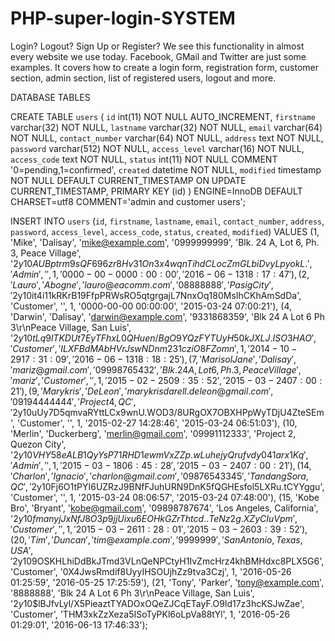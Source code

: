 # PHP-super-login-SYSTEM
Login? Logout? Sign Up or Register? We see this functionality in almost every website we use today. Facebook, GMail and Twitter are just some examples.  It covers how to create a login form, registration form, customer section, admin section, list of registered users, logout and more.  


DATABASE TABLES

CREATE TABLE `users` (
  `id` int(11) NOT NULL AUTO_INCREMENT,
  `firstname` varchar(32) NOT NULL,
  `lastname` varchar(32) NOT NULL,
  `email` varchar(64) NOT NULL,
  `contact_number` varchar(64) NOT NULL,
  `address` text NOT NULL,
  `password` varchar(512) NOT NULL,
  `access_level` varchar(16) NOT NULL,
  `access_code` text NOT NULL,
  `status` int(11) NOT NULL COMMENT '0=pending,1=confirmed',
  `created` datetime NOT NULL,
  `modified` timestamp NOT NULL DEFAULT CURRENT_TIMESTAMP ON UPDATE CURRENT_TIMESTAMP,
  PRIMARY KEY (id)
) ENGINE=InnoDB DEFAULT CHARSET=utf8 COMMENT='admin and customer users';



INSERT INTO `users` (`id`, `firstname`, `lastname`, `email`, `contact_number`, `address`, `password`, `access_level`, `access_code`, `status`, `created`, `modified`) VALUES
(1, 'Mike', 'Dalisay', 'mike@example.com', '0999999999', 'Blk. 24 A, Lot 6, Ph. 3, Peace Village', '$2y$10$AUBptrm9sQF696zr8Hv31On3x4wqnTihdCLocZmGLbiDvyLpyokL.', 'Admin', '', 1, '0000-00-00 00:00:00', '2016-06-13 18:17:47'),
(2, 'Lauro', 'Abogne', 'lauro@eacomm.com', '08888888', 'Pasig City', '$2y$10$it4i11kRKrB19FfpPRWsRO5qtgrgajL7NnxOq180MsIhCKhAmSdDa', 'Customer', '', 1, '0000-00-00 00:00:00', '2015-03-24 07:00:21'),
(4, 'Darwin', 'Dalisay', 'darwin@example.com', '9331868359', 'Blk 24 A Lot 6 Ph 3\r\nPeace Village, San Luis', '$2y$10$tLq9lTKDUt7EyTFhxL0QHuen/BgO9YQzFYTUyH50kJXLJ.ISO3HAO', 'Customer', 'ILXFBdMAbHVrJswNDnm231cziO8FZomn', 1, '2014-10-29 17:31:09', '2016-06-13 18:18:25'),
(7, 'Marisol Jane', 'Dalisay', 'mariz@gmail.com', '09998765432', 'Blk. 24 A, Lot 6, Ph. 3, Peace Village', 'mariz', 'Customer', '', 1, '2015-02-25 09:35:52', '2015-03-24 07:00:21'),
(9, 'Marykris', 'De Leon', 'marykrisdarell.deleon@gmail.com', '09194444444', 'Project 4, QC', '$2y$10$uUy7D5qmvaRYttLCx9wnU.WOD3/8URgOX7OBXHPpWyTDjU4ZteSEm', 'Customer', '', 1, '2015-02-27 14:28:46', '2015-03-24 06:51:03'),
(10, 'Merlin', 'Duckerberg', 'merlin@gmail.com', '09991112333', 'Project 2, Quezon City', '$2y$10$VHY58eALB1QyYsP71RHD1ewmVxZZp.wLuhejyQrufvdy041arx1Kq', 'Admin', '', 1, '2015-03-18 06:45:28', '2015-03-24 07:00:21'),
(14, 'Charlon', 'Ignacio', 'charlon@gmail.com', '09876543345', 'Tandang Sora, QC', '$2y$10$Fj6O1tPYI6UZRzJ9BNfFJuhURN9DnK5fQGHEsfol5LXRu.tCYYggu', 'Customer', '', 1, '2015-03-24 08:06:57', '2015-03-24 07:48:00'),
(15, 'Kobe Bro', 'Bryant', 'kobe@gmail.com', '09898787674', 'Los Angeles, California', '$2y$10$fmanyjJxNfJ8O3p9jjUixu6EOHkGZrThtcd..TeNz2g.XZyCIuVpm', 'Customer', '', 1, '2015-03-26 11:28:01', '2015-03-26 03:39:52'),
(20, 'Tim', 'Duncan', 'tim@example.com', '9999999', 'San Antonio, Texas, USA', '$2y$10$9OSKHLhiDdBkJTmd3VLnQeNPCtyH1IvZmcHrz4khBMHdxc8PLX5G6', 'Customer', '0X4JwsRmdif8UyyIHSOUjhZz9tva3Czj', 1, '2016-05-26 01:25:59', '2016-05-25 17:25:59'),
(21, 'Tony', 'Parker', 'tony@example.com', '8888888', 'Blk 24 A Lot 6 Ph 3\r\nPeace Village, San Luis', '$2y$10$lBJfvLyl/X5PieaztTYADOxOQeZJCqETayF.O9ld17z3hcKSJwZae', 'Customer', 'THM3xkZzXeza5ISoTyPKl6oLpVa88tYl', 1, '2016-05-26 01:29:01', '2016-06-13 17:46:33');




